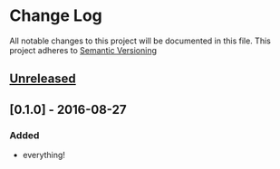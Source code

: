 # Change Log
All notable changes to this project will be documented in this file.
This project adheres to [Semantic Versioning](http://semver.org/)

<!--
- List releases in reverse-chronological order (newest on top).
- Write all dates in YYYY-MM-DD format. (Example: 2012-06-02 for June 2nd, 2012.)
- It’s international, sensible, and language-independent.

- Group changes to describe their impact on the project, as follows:
### Added for new features.
### Changed for changes in existing functionality.
### Deprecated for once-stable features removed in upcoming releases.
### Removed for deprecated features removed in this release.
### Fixed for any bug fixes.
### Security to invite users to upgrade in case of vulnerabilities.
-->

## [Unreleased]

## [0.1.0] - 2016-08-27
### Added
- everything!

[Unreleased]: https://github.com/michaelmitchell/patmos/compare/0.1.0...HEAD
